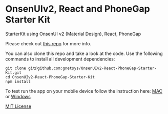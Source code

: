 # OnsenUIv2, React and PhoneGap Starter Kit
StarterKit using OnsenUI v2 (Material Design), React, PhoneGap

Please check out [this repo](https://github.com/OnsenUI/react-onsenui) for more info.

You can also clone this repo and take a look at the code. Use the following commands to install all development dependencies:

```
git clone git@github.com:gnetsys/OnsenUIv2-React-PhoneGap-Starter-Kit.git 
cd OnsenUIv2-React-PhoneGap-Starter-Kit
npm install
```

To test run the app on your mobile device follow the instruction here: 
[MAC](http://docs.phonegap.com/getting-started/1-install-phonegap/desktop/#mac) or 
[Windows](http://docs.phonegap.com/getting-started/1-install-phonegap/desktop/#win)

[MIT License](https://github.com/gnetsys/OnsenUIv2-React-PhoneGap-Starter-Kit/blob/master/LICENSE#L1)